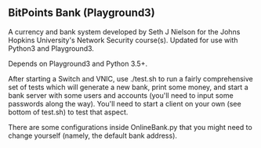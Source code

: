 BitPoints Bank (Playground3)
------

A currency and bank system developed by Seth J Nielson for the Johns Hopkins University's Network Security course(s). Updated for use with Python3 and Playground3.

Depends on Playground3 and Python 3.5+.

After starting a Switch and VNIC, use ./test.sh to run a fairly comprehensive set of tests which will generate a new bank, print some money, and start a bank server with some users and accounts (you'll need to input some passwords along the way). You'll need to start a client on your own (see bottom of test.sh) to test that aspect.

There are some configurations inside OnlineBank.py that you might need to change yourself (namely, the default bank address).